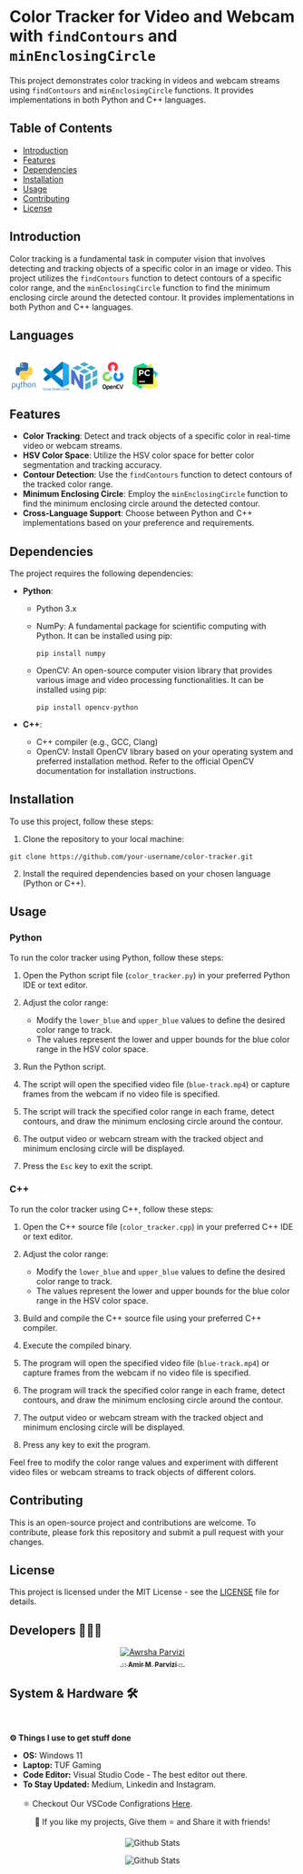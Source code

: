 # Color Tracker for Video and Webcam with `findContours` and `minEnclosingCircle`

This project demonstrates color tracking in videos and webcam streams using `findContours` and `minEnclosingCircle` functions. It provides implementations in both Python and C++ languages.

## Table of Contents

- [Introduction](#introduction)
- [Features](#features)
- [Dependencies](#dependencies)
- [Installation](#installation)
- [Usage](#usage)
- [Contributing](#contributing)
- [License](#license)

## Introduction

Color tracking is a fundamental task in computer vision that involves detecting and tracking objects of a specific color in an image or video. This project utilizes the `findContours` function to detect contours of a specific color range, and the `minEnclosingCircle` function to find the minimum enclosing circle around the detected contour. It provides implementations in both Python and C++ languages.

## Languages  
<code>
<img align="center" src="https://github.com/devicons/devicon/blob/v2.15.1/icons/python/python-original-wordmark.svg" width="50" height="50" /> <img align="center" src="https://github.com/devicons/devicon/blob/v2.15.1/icons/vscode/vscode-original-wordmark.svg" width="50" height="50"/><img align="center" src="https://github.com/devicons/devicon/blob/v2.15.1/icons/numpy/numpy-original.svg" width="50" height="50"/><img align="center" src="https://github.com/devicons/devicon/blob/v2.15.1/icons/opencv/opencv-original-wordmark.svg" width="50" height="50" /> <img align="center" src="https://github.com/devicons/devicon/blob/v2.15.1/icons/pycharm/pycharm-original.svg" width="50" height="50"/>
</code>

## Features

- **Color Tracking**: Detect and track objects of a specific color in real-time video or webcam streams.
- **HSV Color Space**: Utilize the HSV color space for better color segmentation and tracking accuracy.
- **Contour Detection**: Use the `findContours` function to detect contours of the tracked color range.
- **Minimum Enclosing Circle**: Employ the `minEnclosingCircle` function to find the minimum enclosing circle around the detected contour.
- **Cross-Language Support**: Choose between Python and C++ implementations based on your preference and requirements.

## Dependencies

The project requires the following dependencies:

- **Python**:

  - Python 3.x

  - NumPy: A fundamental package for scientific computing with Python. It can be installed using pip:

    ```
    pip install numpy
    ```

  - OpenCV: An open-source computer vision library that provides various image and video processing functionalities. It can be installed using pip:

    ```
    pip install opencv-python
    ```

- **C++**:

  - C++ compiler (e.g., GCC, Clang)
  - OpenCV: Install OpenCV library based on your operating system and preferred installation method. Refer to the official OpenCV documentation for installation instructions.

## Installation

To use this project, follow these steps:

1. Clone the repository to your local machine:

```
git clone https://github.com/your-username/color-tracker.git
```

2. Install the required dependencies based on your chosen language (Python or C++).

## Usage

### Python

To run the color tracker using Python, follow these steps:

1. Open the Python script file (`color_tracker.py`) in your preferred Python IDE or text editor.

1. Adjust the color range:

   - Modify the `lower_blue` and `upper_blue` values to define the desired color range to track.
   - The values represent the lower and upper bounds for the blue color range in the HSV color space.

1. Run the Python script.

1. The script will open the specified video file (`blue-track.mp4`) or capture frames from the webcam if no video file is specified.

1. The script will track the specified color range in each frame, detect contours, and draw the minimum enclosing circle around the contour.

1. The output video or webcam stream with the tracked object and minimum enclosing circle will be displayed.

1. Press the `Esc` key to exit the script.

### C++

To run the color tracker using C++, follow these steps:

1. Open the C++ source file (`color_tracker.cpp`) in your preferred C++ IDE or text editor.

1. Adjust the color range:

   - Modify the `lower_blue` and `upper_blue` values to define the desired color range to track.
   - The values represent the lower and upper bounds for the blue color range in the HSV color space.

1. Build and compile the C++ source file using your preferred C++ compiler.

1. Execute the compiled binary.

1. The program will open the specified video file (`blue-track.mp4`) or capture frames from the webcam if no video file is specified.

1. The program will track the specified color range in each frame, detect contours, and draw the minimum enclosing circle around the contour.

1. The output video or webcam stream with the tracked object and minimum enclosing circle will be displayed.

1. Press any key to exit the program.

Feel free to modify the color range values and experiment with different video files or webcam streams to track objects of different colors.

## Contributing

This is an open-source project and contributions are welcome. To contribute, please fork this repository and submit a pull request with your changes.

## License

This project is licensed under the MIT License - see the [LICENSE](LICENSE) file for details.

## Developers 👨🏻‍💻
<p align="center">
<a href="https://github.com/Awrsha"><img src="https://avatars.githubusercontent.com/u/89135083?v=4" width="100;" alt="Awrsha Parvizi"/><br /><sub><b>.:: Amir M. Parvizi ::.</b></sub></a>
</p>

## System & Hardware 🛠  
<br> <summary><b>⚙️ Things I use to get stuff done</b></summary> <ul> <li><b>OS:</b> Windows 11</li> <li><b>Laptop: </b>TUF Gaming</li> <li><b>Code Editor:</b> Visual Studio Code - The best editor out there.</li> <li><b>To Stay Updated:</b> Medium, Linkedin and Instagram.</li> <br /> ⚛️ Checkout Our VSCode Configrations <a href="">Here</a>. </ul> <p align="center">💙 If you like my projects, Give them ⭐ and Share it with friends!</p></p><p align="center"><img height="27" src="https://raw.githubusercontent.com/mayhemantt/mayhemantt/Update/svg/Bottom.svg" alt="Github Stats" /></p>

<p align="center">
<img src="https://raw.githubusercontent.com/mayhemantt/mayhemantt/Update/svg/Bottom.svg" alt="Github Stats" />
</p>
